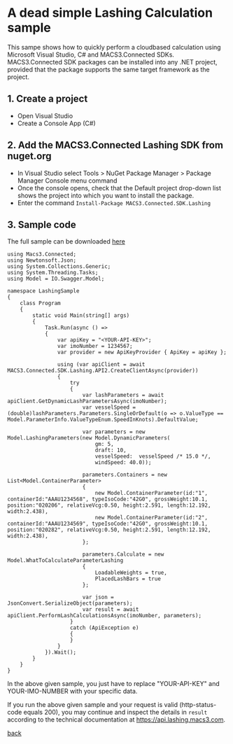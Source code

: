 # A dead simple Lashing Calculation sample
This sampe shows how to quickly perform a cloudbased calculation using Microsoft Visual Studio, C# and MACS3.Connected SDKs. MACS3.Connected SDK packages can be installed into any .NET project, provided that the package supports the same target framework as the project.

## 1. Create a project
* Open Visual Studio
* Create a Console App (C#)

## 2. Add the MACS3.Connected Lashing SDK from nuget.org
* In Visual Studio select Tools > NuGet Package Manager > Package Manager Console menu command
* Once the console opens, check that the Default project drop-down list shows the project into which you want to install the package.
* Enter the command ```Install-Package MACS3.Connected.SDK.Lashing```

## 3. Sample code

The full sample can be downloaded [here](samples)

```
using Macs3.Connected;
using Newtonsoft.Json;
using System.Collections.Generic;
using System.Threading.Tasks;
using Model = IO.Swagger.Model;

namespace LashingSample
{
    class Program
    {
        static void Main(string[] args)
        {
            Task.Run(async () =>
            {
                var apiKey = "<YOUR-API-KEY>";
                var imoNumber = 1234567;
                var provider = new ApiKeyProvider { ApiKey = apiKey };

                using (var apiClient = await MACS3.Connected.SDK.Lashing.API2.CreateClientAsync(provider))
                {
                    try
                    {
                        var lashParameters = await apiClient.GetDynamicLashParametersAsync(imoNumber);
                        var vesselSpeed = (double)lashParameters.Parameters.SingleOrDefault(o => o.ValueType == Model.ParameterInfo.ValueTypeEnum.SpeedInKnots).DefaultValue;
                        
                        var parameters = new Model.LashingParameters(new Model.DynamicParameters(
                            gm: 5,
                            draft: 10,
                            vesselSpeed:  vesselSpeed /* 15.0 */,
                            windSpeed: 40.0));

                        parameters.Containers = new List<Model.ContainerParameter>
                        {
                            new Model.ContainerParameter(id:"1", containerId:"AAAU1234568", typeIsoCode:"42G0", grossWeight:10.1, position:"020206", relativeVcg:0.50, height:2.591, length:12.192, width:2.438),
                            new Model.ContainerParameter(id:"2", containerId:"AAAU1234569", typeIsoCode:"42G0", grossWeight:10.1, position:"020282", relativeVcg:0.50, height:2.591, length:12.192, width:2.438),
                        };

                        parameters.Calculate = new Model.WhatToCalculateParameterLashing
                        {
                            LoadableWeights = true,
                            PlacedLashBars = true
                        };

                        var json = JsonConvert.SerializeObject(parameters);
                        var result = await apiClient.PerformLashCalculationsAsync(imoNumber, parameters);
                    }
                    catch (ApiException e)
                    {
                    }
                }
            }).Wait();
        }
    }
}
```

In the above given sample, you just have to replace "YOUR-API-KEY" and YOUR-IMO-NUMBER with your specific data.

If you run the above given sample and your request is valid (http-status-code equals 200), you may continue and inspect the details in ```result``` according to the technical documentation at https://api.lashing.macs3.com.

[back](README.md)
